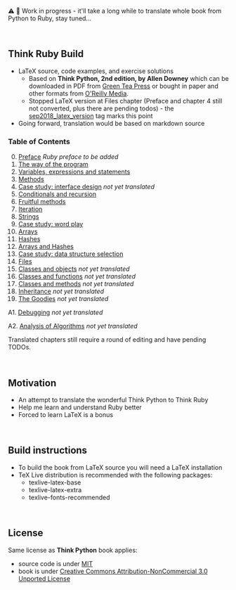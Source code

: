 :warning: :construction: Work in progress - it'll take a long while to translate whole book from Python to Ruby, stay tuned...

<br>

## Think Ruby Build

* LaTeX source, code examples, and exercise solutions
  * Based on **Think Python, 2nd edition, by Allen Downey** which can be downloaded in PDF from [Green Tea Press](https://greenteapress.com/wp/think-python-2e/) or bought in paper and other formats from [O'Reilly Media](http://shop.oreilly.com/product/0636920045267.do).
  * Stopped LaTeX version at Files chapter (Preface and chapter 4 still not converted, plus there are pending todos) - the [sep2018_latex_version](https://github.com/learnbyexample/ThinkRubyBuild/releases/tag/sep2018_latex_version) tag marks this point
* Going forward, translation would be based on markdown source

### Table of Contents

00. [Preface](./chapters_md/preface.md) *Ruby preface to be added*
01. [The way of the program](./chapters_md/the_way_of_the_program.md)
02. [Variables, expressions and statements](./chapters_md/variables_expressions_and_statements.md)
03. [Methods](./chapters_md/methods.md)
04. [Case study: interface design](./chapters_md/case_study_interface_design.md) *not yet translated*
05. [Conditionals and recursion](./chapters_md/conditionals_and_recursion.md)
06. [Fruitful methods](./chapters_md/fruitful_methods.md)
07. [Iteration](./chapters_md/iteration.md)
08. [Strings](./chapters_md/strings.md)
09. [Case study: word play](./chapters_md/case_study_word_play.md)
10. [Arrays](./chapters_md/arrays.md)
11. [Hashes](./chapters_md/hashes.md)
12. [Arrays and Hashes](./chapters_md/arrays_and_hashes.md)
13. [Case study: data structure selection](./chapters_md/case_study_data_structure_selection.md)
14. [Files](./chapters_md/files.md)
15. [Classes and objects](./chapters_md/classes_and_objects.md) *not yet translated*
16. [Classes and functions](./chapters_md/classes_and_functions.md) *not yet translated*
17. [Classes and methods](./chapters_md/classes_and_methods.md) *not yet translated*
18. [Inheritance](./chapters_md/inheritance.md) *not yet translated*
19. [The Goodies](./chapters_md/the_goodies.md) *not yet translated*

A1. [Debugging](./chapters_md/debugging.md) *not yet translated*

A2. [Analysis of Algorithms](./chapters_md/analysis_of_algorithms.md) *not yet translated*

Translated chapters still require a round of editing and have pending TODOs.

<br>

## Motivation

* An attempt to translate the wonderful Think Python to Think Ruby
* Help me learn and understand Ruby better
* Forced to learn LaTeX is a bonus

<br>

## Build instructions

* To build the book from LaTeX source you will need a LaTeX installation
* TeX Live distribution is recommended with the following packages:
  * texlive-latex-base
  * texlive-latex-extra
  * texlive-fonts-recommended

<br>

## License

Same license as **Think Python** book applies:

* source code is under [MIT](https://github.com/learnbyexample/ThinkRubyBuild/blob/master/LICENSE)
* book is under [Creative Commons Attribution-NonCommercial 3.0 Unported License](https://creativecommons.org/licenses/by-nc/3.0/)
